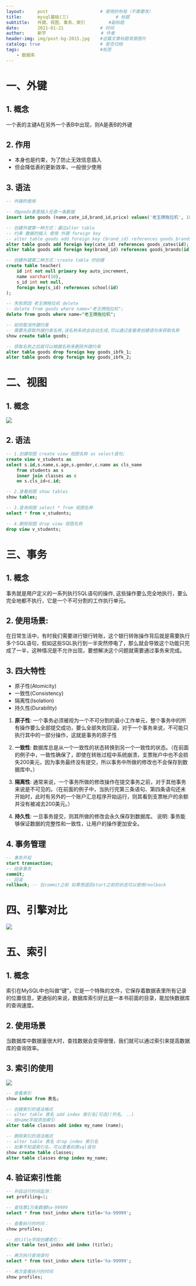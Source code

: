 ```yaml
---
layout:     post                    # 使用的布局（不需要改）
title:      mysql基础(三)    				# 标题 		  
subtitle:   外键、视图、事务、索引	 		#副标题
date:       2021-01-21              # 时间
author:     新宇                     # 作者
header-img: img/post-bg-2015.jpg    #这篇文章标题背景图片
catalog: true                       # 是否归档
tags:                               #标签
    - 数据库
---
```

# 一、外键
## 1. 概念
一个表的主键A在另外一个表B中出现，则A是表B的外键
## 2. 作用
- 本身也是约束，为了防止无效信息插入
- 但会降低表的更新效率，一般很少使用

## 3. 语法
```sql
-- 外键的使用

-- 向goods表里插入任意一条数据
insert into goods (name,cate_id,brand_id,price) values('老王牌拖拉机', 10, 10,'6666');

-- 创建外键第一种方式：通过alter table
-- 约束 数据的插入 使用 外键 foreign key
-- alter table goods add foreign key (brand_id) references goods_brands(id);
alter table goods add foreign key(cate_id) references goods_cates(id); 
alter table goods add foreign key(brand_id) references goods_brands(id);	

-- 创建外键第二种方式：create table 时创建
create table teacher(
    id int not null primary key auto_increment, 
    name varchar(10), 
    s_id int not null, 
    foreign key(s_id) references school(id)
);

-- 失败原因 老王牌拖拉机 delete
-- delete from goods where name="老王牌拖拉机";
delete from goods where name="老王牌拖拉机";

-- 如何取消外键约束
-- 需要先获取外键约束名称,该名称系统会自动生成,可以通过查看表创建语句来获取名称
show create table goods;

-- 获取名称之后就可以根据名称来删除外键约束
alter table goods drop foreign key goods_ibfk_1;
alter table goods drop foreign key goods_ibfk_2;
```


# 二、视图
## 1. 概念
![](https://tva1.sinaimg.cn/large/008eGmZEly1gmw9j9lmocj30tg07e42l.jpg)
## 2. 语法
```sql
-- 1.创建视图 create view 视图名称 as select语句;
create view v_students as 
select s.id,s.name,s.age,s.gender,c.name as cls_name 
	from students as s 
	inner join classes as c 
	on s.cls_id=c.id;

-- 2.查看视图 show tables
show tables;

-- 3.查询视图 select * from 视图名称
select * from v_students;

-- 4.删除视图 drop view 视图名称
drop view v_students;
```

# 三、事务
## 1. 概念
事务就是用户定义的一系列执行SQL语句的操作, 这些操作要么完全地执行，要么完全地都不执行，它是一个不可分割的工作执行单元。

## 2. 使用场景:

在日常生活中，有时我们需要进行银行转账，这个银行转账操作背后就是需要执行多个SQL语句，假如这些SQL执行到一半突然停电了，那么就会导致这个功能只完成了一半，这种情况是不允许出现，要想解决这个问题就需要通过事务来完成。

## 3. 四大特性
- 原子性(Atomicity)
- 一致性(Consistency)
- 隔离性(Isolation)
- 持久性(Durability)

1. **原子性**:
一个事务必须被视为一个不可分割的最小工作单元，整个事务中的所有操作要么全部提交成功，要么全部失败回滚，对于一个事务来说，不可能只执行其中的一部分操作，这就是事务的原子性

2. **一致性**:
数据库总是从一个一致性的状态转换到另一个一致性的状态。（在前面的例子中，一致性确保了，即使在转账过程中系统崩溃，支票账户中也不会损失200美元，因为事务最终没有提交，所以事务中所做的修改也不会保存到数据库中。）

3. **隔离性**:
通常来说，一个事务所做的修改操作在提交事务之前，对于其他事务来说是不可见的。（在前面的例子中，当执行完第三条语句、第四条语句还未开始时，此时有另外的一个账户汇总程序开始运行，则其看到支票帐户的余额并没有被减去200美元。）

4. **持久性**:
一旦事务提交，则其所做的修改会永久保存到数据库。
说明:
事务能够保证数据的完整性和一致性，让用户的操作更加安全。

## 4. 事务管理
```sql
-- 事务开启
start transaction;
-- 结束事务
commit;
-- 回滚
rollback; -- 在commit之前 如果想退回start之前的状态可以使用roolback
```

# 四、引擎对比
![](https://pic4.zhimg.com/v2-dc3fe4ad61cb8a1f812bc1621b3e5fe7_r.jpg)


# 五、索引
## 1. 概念
索引在MySQL中也叫做“键”，它是一个特殊的文件，它保存着数据表里所有记录的位置信息，更通俗的来说，数据库索引好比是一本书前面的目录，能加快数据库的查询速度。

## 2. 使用场景
当数据库中数据量很大时，查找数据会变得很慢，我们就可以通过索引来提高数据库的查询效率。

## 3. 索引的使用
![](https://tva1.sinaimg.cn/large/008eGmZEly1gmwbzqs86aj31200hgtec.jpg)

```sql
-- 查看索引
show index from 表名;

-- 创建索引的语法格式
-- alter table 表名 add index 索引名[可选](列名, ..)
-- 给name字段添加索引
alter table classes add index my_name (name);

-- 删除索引的语法格式
-- alter table 表名 drop index 索引名
-- 如果不知道索引名，可以查看创表sql语句
show create table classes;
alter table classes drop index my_name;

```

## 4. 验证索引性能
```sql
-- 开启运行时间监测：
set profiling=1;

-- 查找第1万条数据ha-99999
select * from test_index where title='ha-99999';

-- 查看执行的时间：
show profiles;

-- 给title字段创建索引：
alter table test_index add index (title);

-- 再次执行查询语句
select * from test_index where title='ha-99999';

-- 再次查看执行的时间
show profiles;
```
